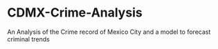 # CDMX-Crime-Analysis
An Analysis of the Crime record of Mexico City and a model to forecast criminal trends
